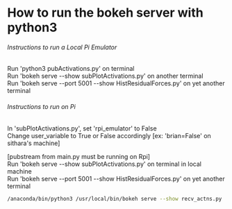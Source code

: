 # How to run the bokeh server with python3

###### Instructions to run a Local Pi Emulator
Run 'python3 pubActivations.py' on terminal  
Run 'bokeh serve --show subPlotActivations.py' on another terminal  
Run 'bokeh serve --port 5001 --show HistResidualForces.py' on yet another terminal  

###### Instructions to run on Pi
In 'subPlotActivations.py', set 'rpi_emulator' to False  
Change user_variable to True or False accordingly [ex: 'brian=False' on sithara's machine]  

[pubstream from main.py must be running on Rpi]  
Run 'bokeh serve --show subPlotActivations.py' on terminal in local machine  
Run 'bokeh serve --port 5001 --show HistResidualForces.py' on yet another terminal  


```bash
/anaconda/bin/python3 /usr/local/bin/bokeh serve --show recv_actns.py
```
